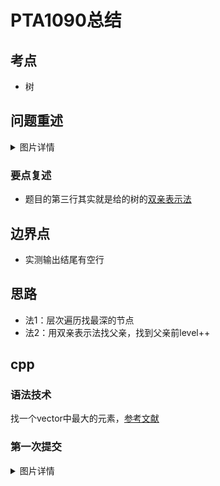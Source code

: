 # PTA1090总结
## 考点
+ 树


## 问题重述
<details><summary>图片详情</summary><img src="https://raw.githubusercontent.com/ednow/cloudimg/main/githubio/20210812094512.png" alt="找不到图片(Image not found)" onerror="this.onerror=null;this.src='https://gitee.com/ednow/cloudimg/raw/main/githubio/20210812094512.png';" /></details>

### 要点复述
<!-- + 层次遍历找最深的 -->
+ 题目的第三行其实就是给的树的[双亲表示法](https://ednow.github.io/2021/03/04/%E7%8E%8B%E9%81%93-%E6%95%B0%E6%8D%AE%E7%BB%93%E6%9E%84#%E5%8F%8C%E4%BA%B2%E8%A1%A8%E7%A4%BA%E6%B3%95)

## 边界点
+ 实测输出结尾有空行


## 思路
+ 法1：层次遍历找最深的节点
+ 法2：用双亲表示法找父亲，找到父亲前level++

## cpp

### 语法技术
找一个vector中最大的元素，[参考文献](https://stackoverflow.com/questions/9874802/how-can-i-get-the-maximum-or-minimum-value-in-a-vector)

### 第一次提交

<details><summary>图片详情</summary><img src="https://raw.githubusercontent.com/ednow/cloudimg/main/githubio/20210812110754.png" alt="找不到图片(Image not found)" onerror="this.onerror=null;this.src='https://gitee.com/ednow/cloudimg/raw/main/githubio/20210812110754.png';" /></details>
